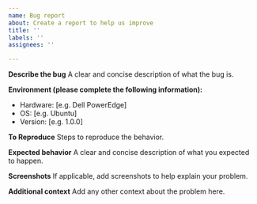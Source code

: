 ```yaml
---
name: Bug report
about: Create a report to help us improve
title: ''
labels: ''
assignees: ''

---
```


**Describe the bug**
A clear and concise description of what the bug is.

**Environment (please complete the following information):**
 - Hardware: [e.g. Dell PowerEdge]
 - OS: [e.g. Ubuntu]
 - Version: [e.g. 1.0.0]

**To Reproduce**
Steps to reproduce the behavior.

**Expected behavior**
A clear and concise description of what you expected to happen.

**Screenshots**
If applicable, add screenshots to help explain your problem.

**Additional context**
Add any other context about the problem here.
